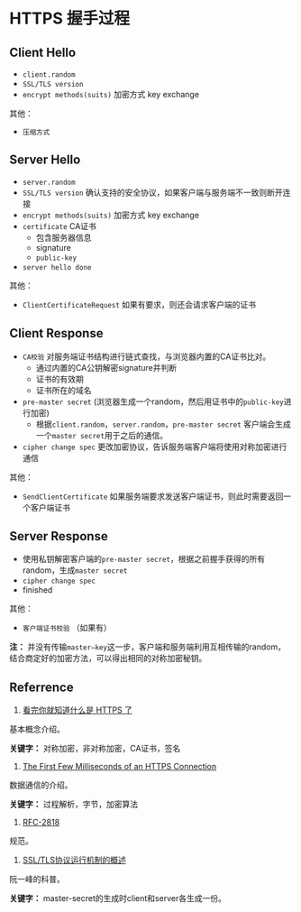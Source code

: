 # HTTPS 握手过程

## Client Hello

* `client.random`
* `SSL/TLS version`
* `encrypt methods(suits)` 加密方式 key exchange

其他：

* `压缩方式`

## Server Hello

* `server.random`
* `SSL/TLS version` 确认支持的安全协议，如果客户端与服务端不一致则断开连接
* `encrypt methods(suits)` 加密方式 key exchange
* `certificate` CA证书
  * 包含服务器信息
  * signature
  * `public-key`
* `server hello done`

其他：

* `ClientCertificateRequest` 如果有要求，则还会请求客户端的证书

## Client Response

* `CA校验` 对服务端证书结构进行链式查找，与浏览器内置的CA证书比对。
  * 通过内置的CA公钥解密signature并判断
  * 证书的有效期
  * 证书所在的域名
* `pre-master secret` \(浏览器生成一个random，然后用证书中的`public-key`进行加密\)
  * 根据`client.random`，`server.random`，`pre-master secret` 客户端会生成一个`master secret`用于之后的通信。
* `cipher change spec` 更改加密协议，告诉服务端客户端将使用对称加密进行通信

其他：

* `SendClientCertificate` 如果服务端要求发送客户端证书，则此时需要返回一个客户端证书

## Server Response

* 使用私钥解密客户端的`pre-master secret`，根据之前握手获得的所有random，生成`master secret`
* `cipher change spec`
* finished

其他：

* `客户端证书校验` （如果有）

**注：** 并没有传输`master—key`这一步，客户端和服务端利用互相传输的random，结合商定好的加密方法，可以得出相同的对称加密秘钥。

## Referrence

1. [看完你就知道什么是 HTTPS 了](https://juejin.im/post/592d23630ce46300579882b4)

基本概念介绍。

**关键字：** 对称加密，非对称加密，CA证书，签名

1. [The First Few Milliseconds of an HTTPS Connection](http://www.moserware.com/2009/06/first-few-milliseconds-of-https.html)

数据通信的介绍。

**关键字：** 过程解析，字节，加密算法

1. [RFC-2818](https://tools.ietf.org/html/rfc2818)

规范。

1. [SSL/TLS协议运行机制的概述](http://www.ruanyifeng.com/blog/2014/02/ssl_tls.html)

阮一峰的科普。

**关键字：** master-secret的生成时client和server各生成一份。

